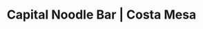 ---
layout: place
title: "Capital Noodle Bar | Costa Mesa"
permalink: /california/costa-mesa/capital-noodle-bar-costa-mesa.html
stateAbbr: CA
stateName: California
cityName: Costa Mesa
place_id: ChIJw48k8Rjf3IARdhxJozO9Dig
photos:
  - name: >-
      places/ChIJw48k8Rjf3IARdhxJozO9Dig/photos/AeeoHcL3-hfHgbrz7j3D5IwTMeprkuj2BSYOg3NXP68y5wNXGnYV_BbWL0w30norlorsicQQPo5iX8V06cyn6Pp9QDzjIzlIJG05evNhec2h-nNMZ6YmWWB2c4pv7ZZ4HBFAKF7Bmh4-JrO7ZdZzVm8iFHoZ3VX26mZuDeEr19HwkVNPZ0HC9C3uAf-TuettWmqYIk1hkelRgk8yswW5Qy8H5t_Q0Ra95EtMs8EOtKbcaF8arMttdeTOD1cmb2znZBXpzgnkTYCgmJDPT6F3iTuNT9k3m5p0xw9GbTLKT83veFrnok99kfDjI3c12YQtI-zzL17_3QXOYyXTa1ObbUhXapfTqURgN9KEHBnzRqDe_ljgMSBSSQy0W81mp8vWbnumb0MohDH7T7hBz9V6dopiplxnsqkbK1ahyqRSweMReo1y4w
    widthPx: 3208
    heightPx: 2268
    authorAttributions:
      - displayName: Christian X
        uri: https://maps.google.com/maps/contrib/104003251157474534594
        photoUri: >-
          https://lh3.googleusercontent.com/a-/ALV-UjXtmgus8xopOhuzir_JGiN0dCsswaoTy5v-FUFFhZP3GeNOGq_O=s100-p-k-no-mo
    flagContentUri: >-
      https://www.google.com/local/imagery/report/?cb_client=maps_api_places.places_api&image_key=!1e10!2sCIHM0ogKEICAgICk2uOLBw&hl=en-US
    googleMapsUri: >-
      https://www.google.com/maps/place//data=!3m4!1e2!3m2!1sCIHM0ogKEICAgICk2uOLBw!2e10!4m2!3m1!1s0x80dcdf18f1248fc3:0x280ebd33a3491c76
  - name: >-
      places/ChIJw48k8Rjf3IARdhxJozO9Dig/photos/AeeoHcLgFRA5goV1mztZndq5nftn0j0eVekDe6eMkug8FnxrCbsPcWtmTwJ9jAIfZuHtqsFqNWRFmYWmKgZ46LM8m684qTLhy0yXd1WTfdA85QvwGcreCcF3JBz_DEP-b-oGUIVtBuA8bc0VXRp90QtZM6cV71eVHkzy828ilPLHfGMxQSWn1rKst_OlPRuiMc2Hwg7BElPua16l4hLLSDhMWn7tt7K57ftILZw_0UyIsPaOw90pNgMotY_6o6Zh5IMx8jPGrXBEycS9g9iPlExNbL9tdKqBBUPrcW3gHFMke9bIZFZoP6IQXoOPvMynC5MweJppgh1lGls-52PEhuThGzMbg2o023QYz3EuhOr63FOwgC-dkq1AdCanfKUbsxI69xl7ki6mP_qzZF6ueN6RM2qzrq-vguvk7_El0X4ZJ33mz7Efr6wWOPaabXis-w
    widthPx: 4800
    heightPx: 2215
    authorAttributions:
      - displayName: Hung Ly
        uri: https://maps.google.com/maps/contrib/104625385815584921449
        photoUri: >-
          https://lh3.googleusercontent.com/a/ACg8ocLv44hLX1MLfx9dBawfiuxlVEQWrYIPIJA_zRmE1otom4NjSg=s100-p-k-no-mo
    flagContentUri: >-
      https://www.google.com/local/imagery/report/?cb_client=maps_api_places.places_api&image_key=!1e10!2sCIABIhADyc5UmzNQxGfPRBAAA52t&hl=en-US
    googleMapsUri: >-
      https://www.google.com/maps/place//data=!3m4!1e2!3m2!1sCIABIhADyc5UmzNQxGfPRBAAA52t!2e10!4m2!3m1!1s0x80dcdf18f1248fc3:0x280ebd33a3491c76
  - name: >-
      places/ChIJw48k8Rjf3IARdhxJozO9Dig/photos/AeeoHcKTnvzO40RtUtU8QSuEMoGl7ybHQLDO_BM_1j53jZdyQl7pUqUH_Gkv5QTRQM9O6zErdkd-rh-4VCpdybOH9E5c0QxGIM70o6XuzeE9KuXscRYWThnQj92adjYfCNKjDuoCpXrck5sCMN6yIL5vCXL5Ez2DdrSleKRXEVMioi1a-jzvlRyKcD9DCsjA6dKj6C-Lvphd7g8Loz1oNDXM7_egw6-4aJU6rOghKs4GBDZP99erRAl9S5CqeMgoQCbxNVgNAsieoeXs7A_ngd2RMvSa_gkEi6RC1BifC4tF13sORzjxp9W3-nY0zgEpUeSEDmndWIdKb8RpewQtjE28QAGgH51ooKXS3EVp2MqGD9YoTFIq32T6W1XCOXPspH-pCiRND6_kRnUz1VTfh1jfIpd9_JQlcSuNKPuqW1L7ooHTyJa7
    widthPx: 2992
    heightPx: 2992
    authorAttributions:
      - displayName: Rebel Girl
        uri: https://maps.google.com/maps/contrib/117798118461026343863
        photoUri: >-
          https://lh3.googleusercontent.com/a-/ALV-UjUr4fL4PO5nvwGRlXqGkovUfuchnt1xPWJlqZcrvrsSp8tzW43_=s100-p-k-no-mo
    flagContentUri: >-
      https://www.google.com/local/imagery/report/?cb_client=maps_api_places.places_api&image_key=!1e10!2sCIHM0ogKEICAgIDblr6R1gE&hl=en-US
    googleMapsUri: >-
      https://www.google.com/maps/place//data=!3m4!1e2!3m2!1sCIHM0ogKEICAgIDblr6R1gE!2e10!4m2!3m1!1s0x80dcdf18f1248fc3:0x280ebd33a3491c76
  - name: >-
      places/ChIJw48k8Rjf3IARdhxJozO9Dig/photos/AeeoHcJFDCLlt5zqrhg7YGdMjcTM38tiKZr6qJqe6U344-W6nhQctssy8_gn_XhHVgLZU1bxzh6YrpGHn32Tdo2gfRay1FQY_zGvN0epVVT0Ywodd_kw9I6DdmUD0YB0r0vuuYf7GKy1Kb6PlMYHB_54KxsqAt3kao2E-PaPrS3WTO1EN8AD37caILP5hMi1EY8hHfRtJWprFkvelhs5T8IplPbbs1DdZyjQu_J3XYlhCf44LoryHqp6yv23I1r-0gm6qtVd2ii1M8hWwE5fg4LEatwynHSY4XCF_EGLspNb7q4wIZ-01sMCxZa1j4eOExMgftuzXrmGgKR7v3K99bmDpdBFgR3LeKSByMIBo8UWRY5o-aecFWaC6R6aBpkhF53unMyuHs9op1kl1p3dgCa8AuxLyNyANf3ry6khO0Ne1CcCFg
    widthPx: 3024
    heightPx: 4032
    authorAttributions:
      - displayName: Hang Nguyen
        uri: https://maps.google.com/maps/contrib/101232346498117643197
        photoUri: >-
          https://lh3.googleusercontent.com/a/ACg8ocLHnA46WyMCuBGM1ME5oGHPtyyU7WKlQdcf0oEc2mpbkA8DyA=s100-p-k-no-mo
    flagContentUri: >-
      https://www.google.com/local/imagery/report/?cb_client=maps_api_places.places_api&image_key=!1e10!2sCIHM0ogKEICAgIDH8Ma0PA&hl=en-US
    googleMapsUri: >-
      https://www.google.com/maps/place//data=!3m4!1e2!3m2!1sCIHM0ogKEICAgIDH8Ma0PA!2e10!4m2!3m1!1s0x80dcdf18f1248fc3:0x280ebd33a3491c76
  - name: >-
      places/ChIJw48k8Rjf3IARdhxJozO9Dig/photos/AeeoHcKjqsbHNCNegd7IygKxtXFCyVqupL81BhtYL8uU01LtPDgfOznI6iYBw3ZrGtM9LRTrEpJLEdeiAUyWvWT6bfiZURyID4x6WYtQUFxcxqmjFWp1sJmSXhFUEqjvm6RvsUPQI1W7E-PcW77x0P3iQWjGyL3xAPLrqCIAiPR4dqG9Qkz8pmguwF8G9wlr69BFgS6cbf8PGkIkwiR15gZdtUSMww2-dIZKDGpfAjHb79GL_IieIxQ-LwRMjNSNP_fKnlac2WFxeEjcLQts3DSr1q2rO4LVya-o-HvpXtl7MwBFMsCFU87AG8SWpJqmJIrkM5nUHXJaz5OOyt6_3onsuiH0dCOsJVPtAYTtJDW_4qvKB_-4YBHE5QHUjjcXtMivybdHRBokYo0luXmhjyM-rZP6kwtCyF_0tGlRaZQaa6zozBg
    widthPx: 4800
    heightPx: 3600
    authorAttributions:
      - displayName: Harrison Wu
        uri: https://maps.google.com/maps/contrib/101692784122619171489
        photoUri: >-
          https://lh3.googleusercontent.com/a-/ALV-UjU17-h4-6ns9FAGHzLNjV3Lrie8TlhlBj3BT_3nuxBi3dDAulKF=s100-p-k-no-mo
    flagContentUri: >-
      https://www.google.com/local/imagery/report/?cb_client=maps_api_places.places_api&image_key=!1e10!2sCIHM0ogKEICAgIDLnc-uugE&hl=en-US
    googleMapsUri: >-
      https://www.google.com/maps/place//data=!3m4!1e2!3m2!1sCIHM0ogKEICAgIDLnc-uugE!2e10!4m2!3m1!1s0x80dcdf18f1248fc3:0x280ebd33a3491c76
  - name: >-
      places/ChIJw48k8Rjf3IARdhxJozO9Dig/photos/AeeoHcJJJh7g3UiMBlEG2n8ivOwP7Z11UJWmDiFs1OZps5tSILjoz6phj1k4arZSr-hW4Ul-DfoQ6dttn92fICQZ0jHVI-Nxhvtc5WvLCRBPzbbF0kpLRGJpY3_DpvxDngtAxftoiPBGyj-t4CM-OmtPPNNYaQ1VJId7JHFgqVuVFgIWVWma6AeUzKmgcvfHjKNvEMEnEPo9G29IyfkOFA-VtheAPeenDe1ZnlgF_dzVFR7eF_deZnrCZhg_k_F8K7vUIEIFuxX0GcJ2D8caeRqFkLBndhX6TsNhfYwcsMBzhziqh5y-Dzfy_26rI5Me9mU5G3lZ4_rVVw0JiW-pp-KNGd_gzgRB3eX7R-gX5TMJZt5KtjZkieghU7pzL7Kb-gtLHWIe4O7bfSJ60xiinbEQPSTyRj7nxpJ2lZQmGFdG9GvuS01Z
    widthPx: 3024
    heightPx: 4032
    authorAttributions:
      - displayName: chandana srinivasa
        uri: https://maps.google.com/maps/contrib/111353524014779087556
        photoUri: >-
          https://lh3.googleusercontent.com/a-/ALV-UjW87msPbHcQXyoZNB8IBgbuEWLjRUSY6yDjyluW3RkFzA5YIoBz7A=s100-p-k-no-mo
    flagContentUri: >-
      https://www.google.com/local/imagery/report/?cb_client=maps_api_places.places_api&image_key=!1e10!2sCIHM0ogKEICAgIDEo4HIhQE&hl=en-US
    googleMapsUri: >-
      https://www.google.com/maps/place//data=!3m4!1e2!3m2!1sCIHM0ogKEICAgIDEo4HIhQE!2e10!4m2!3m1!1s0x80dcdf18f1248fc3:0x280ebd33a3491c76
  - name: >-
      places/ChIJw48k8Rjf3IARdhxJozO9Dig/photos/AeeoHcIu1Ne-EXhNhs4EYNbsbZn7Vuv84jTe20HeTBn_cCxx3uORlg9EY4IVr8Igsk2Z3vF6fWgv_AOIBApXP4YMduvdvTaOtuhKp1G8pDURNQlPdmi3ZY8f9DVQqcSKsmftU7QUqkLJcDJL-VMUjGQfg8IXLtRoZFrRRabukPtaMQXrWPQPBZiDYzJNaWThKEF3UsP7Jwt8PS4jC8iOb2ErMxI23AOQ7UNHckm_uWdqAhJ6tnX5x-mLbZf1wprssHssodC2stUlYGI8XVpYSNg6N2ggWt79sKPFVZzPDRocWU-FXT-GlvbHOPdMp2nAWKiyXKuaYceGxURNvbOTwTO8BWlRXA2PuscDs_S89SYJUV5SYmErTmMJWmq45HsgRjIWvA9uMyRYlO1CJrJSh59a9dvf9bngNCqI-Dl5iPdlGNTtoC3G
    widthPx: 3024
    heightPx: 4032
    authorAttributions:
      - displayName: Marnie Lux
        uri: https://maps.google.com/maps/contrib/105382959774018902393
        photoUri: >-
          https://lh3.googleusercontent.com/a-/ALV-UjWVqFoy-CL6SV80HAtUpvRK9jAdx0TGmHE4y2L5hUQVBsSNYxdgIw=s100-p-k-no-mo
    flagContentUri: >-
      https://www.google.com/local/imagery/report/?cb_client=maps_api_places.places_api&image_key=!1e10!2sCIHM0ogKEICAgICB8a_bqAE&hl=en-US
    googleMapsUri: >-
      https://www.google.com/maps/place//data=!3m4!1e2!3m2!1sCIHM0ogKEICAgICB8a_bqAE!2e10!4m2!3m1!1s0x80dcdf18f1248fc3:0x280ebd33a3491c76
  - name: >-
      places/ChIJw48k8Rjf3IARdhxJozO9Dig/photos/AeeoHcJkUNKWeGYelSPlNL9cHHDHs5mveG_gMPxgJOWPf8PXv_oVVp58zOQz5gjmOnt-GfFeCkiEYVu3soC1OV0e-EDIcAQn34M27zRDWlalSlp_Cfoq481MHHYmeqI-OLhtDaaBcfJqmXHftj2hitd_J7LtNEMLkl6YsGsZlxf0Vfq6D28ZjJ8UunGavfjnD1WB1DsEbLsRbBFz8ee_lxdwTxr_OLk_xTTmXXdEo2vFNOIvzIbe2ewr1B87Q5ECMcwesQm0Cw5v-XbkLo81ppjtr428L_-ghtCCUKQhQ_2w1marQsRxeWnPsdHou1NJUqwXwKYzOVh4_wdYVVhj6Opdk1Oi3qufS34Fye7KwmgM37jf3j96EztaFpap21F9hmFWcOOHQbmxHBlkGiF4PrXVA-jj43Kj_VcQR_4syOpoVo8
    widthPx: 1868
    heightPx: 4000
    authorAttributions:
      - displayName: Rudy G
        uri: https://maps.google.com/maps/contrib/114370127053882957276
        photoUri: >-
          https://lh3.googleusercontent.com/a/ACg8ocJvmsoWFuD9gE1VrweOcsNyqVRUxlUZjuTVaNjv_zrN2QkAcxjh=s100-p-k-no-mo
    flagContentUri: >-
      https://www.google.com/local/imagery/report/?cb_client=maps_api_places.places_api&image_key=!1e10!2sCIHM0ogKEICAgID_h_KzMg&hl=en-US
    googleMapsUri: >-
      https://www.google.com/maps/place//data=!3m4!1e2!3m2!1sCIHM0ogKEICAgID_h_KzMg!2e10!4m2!3m1!1s0x80dcdf18f1248fc3:0x280ebd33a3491c76
  - name: >-
      places/ChIJw48k8Rjf3IARdhxJozO9Dig/photos/AeeoHcIN16lIz7zO7RpxPAJ-pSjrgmVo1gsCvCzizTyQoqwEYcN6DEWeEsnI3-Y5zZr2fYcQf3S90xc595eBB_-5Enmelbv4YHpgSmAyk4pxC8yu6QUEGa9dZxJtk5yMTSc3IuLNSpDSdleYRVUsYkLnUni4BgiLvHDeTiqcL7CjNkp0VOo2EydGyt_2HWuQIixT3IviwTPwF9cuQPGwQcGNHY-Sn67mJb2RctNI1oYzbN_KRqaqrK4ECU0BFFzIJvS2bJL4iUJam533owhN-W63PsBa_lqwiuSv4Uipwdzc9PxdRVUh-tU46ZK5_qVAePd9PHaApa0vB4wBcODZzLtHTgujXKV0HRIyF4Wgb08WUX0USNqw-vs8K7y_iAQLXk3aSvlBje0AvAvkIfyhMQK49AmCheXGrDVijcbNns5fH5kGAA
    widthPx: 3024
    heightPx: 4032
    authorAttributions:
      - displayName: Melissa
        uri: https://maps.google.com/maps/contrib/107639826848705332769
        photoUri: >-
          https://lh3.googleusercontent.com/a-/ALV-UjX73zHCqGf7UmT2BxYFHJtBC044ADDyaH29ol_RXq-sYs7yJCYYnQ=s100-p-k-no-mo
    flagContentUri: >-
      https://www.google.com/local/imagery/report/?cb_client=maps_api_places.places_api&image_key=!1e10!2sCIHM0ogKEICAgIDbvILiBw&hl=en-US
    googleMapsUri: >-
      https://www.google.com/maps/place//data=!3m4!1e2!3m2!1sCIHM0ogKEICAgIDbvILiBw!2e10!4m2!3m1!1s0x80dcdf18f1248fc3:0x280ebd33a3491c76
  - name: >-
      places/ChIJw48k8Rjf3IARdhxJozO9Dig/photos/AeeoHcId6HWLdgPSqGgCIiLissSK8mSFHskO5H2rhMT3UhMTL-QfNhJnM72tMRngpKQbzYzs_uUoSexXGPm0gL8j79AOa3rmOKtZUkvgKY2vFx1GfS-i8MmrX0-EgtAteoeH22mYGyyCwDqLYlCn0bWJTarHwXPnvR3l_d5zboXg_hFxE6YT4yuAZr9QuBoSFtju-S4pnKqhN7cn2QKpIzf5h3NBJP3xnWT9UrvUaf4OidtS8nXHpEBneq64CmnPiJVNkyYFmbqO6upsed2v2Xm_oPqLHgY1hXc8EQPBqS81WpSu1SoADa_sJ34XrhZPVgcinT0FhssOTJBjZaL3Lwifolz2iBi44a4jNr7rRSbN93yx2CbEv7Yp_wiB29eN3-E_fx-ky5VUD3d9MPNO9Qq7L2ZHfcJQCnX37UXEU-XlpYL88w
    widthPx: 3024
    heightPx: 4032
    authorAttributions:
      - displayName: chandana srinivasa
        uri: https://maps.google.com/maps/contrib/111353524014779087556
        photoUri: >-
          https://lh3.googleusercontent.com/a-/ALV-UjW87msPbHcQXyoZNB8IBgbuEWLjRUSY6yDjyluW3RkFzA5YIoBz7A=s100-p-k-no-mo
    flagContentUri: >-
      https://www.google.com/local/imagery/report/?cb_client=maps_api_places.places_api&image_key=!1e10!2sCIHM0ogKEICAgIDEo4HScQ&hl=en-US
    googleMapsUri: >-
      https://www.google.com/maps/place//data=!3m4!1e2!3m2!1sCIHM0ogKEICAgIDEo4HScQ!2e10!4m2!3m1!1s0x80dcdf18f1248fc3:0x280ebd33a3491c76
address: 3033 Bristol St C, Costa Mesa, CA 92626, USA
street: 3033 Bristol St C
city: Costa Mesa
state: CA
zip: '92626'
country: USA
neighborhood: null
latitude: '33.681277'
longitude: '-117.886168'
accessibility_options:
  wheelchairAccessibleParking: true
  wheelchairAccessibleEntrance: true
  wheelchairAccessibleRestroom: true
business_status: OPERATIONAL
name: Capital Noodle Bar | Costa Mesa
google_maps_links:
  directionsUri: >-
    https://www.google.com/maps/dir//''/data=!4m7!4m6!1m1!4e2!1m2!1m1!1s0x80dcdf18f1248fc3:0x280ebd33a3491c76!3e0
  placeUri: https://maps.google.com/?cid=2886452440671526006
  writeAReviewUri: >-
    https://www.google.com/maps/place//data=!4m3!3m2!1s0x80dcdf18f1248fc3:0x280ebd33a3491c76!12e1
  reviewsUri: >-
    https://www.google.com/maps/place//data=!4m4!3m3!1s0x80dcdf18f1248fc3:0x280ebd33a3491c76!9m1!1b1
  photosUri: >-
    https://www.google.com/maps/place//data=!4m3!3m2!1s0x80dcdf18f1248fc3:0x280ebd33a3491c76!10e5
primary_type: Restaurant
opening_hours:
  regular: null
  current: null
secondary_opening_hours:
  regular:
    weekdayDescriptions: null
    type: null
  current:
    weekdayDescriptions: null
    type: null
phone: null
price_level: null
price_range: null
rating: null
rating_count: 0
website: null
description: null
reviews: null
parking_options: null
payment_options: null
allow_dogs: null
curbside_pickup: null
delivery: null
dine_in: null
good_for_children: null
good_for_groups: null
good_for_sports: null
live_music: null
menu_for_children: null
outdoor_seating: null
reservable: null
restroom: null
serves_beer: null
serves_breakfast: null
serves_brunch: null
serves_cocktails: null
serves_coffee: null
serves_dinner: null
serves_dessert: null
serves_lunch: null
serves_vegetarian_food: null
serves_wine: null
takeout: null
slug: Capital-Noodle-Bar-Costa-Mesa

---